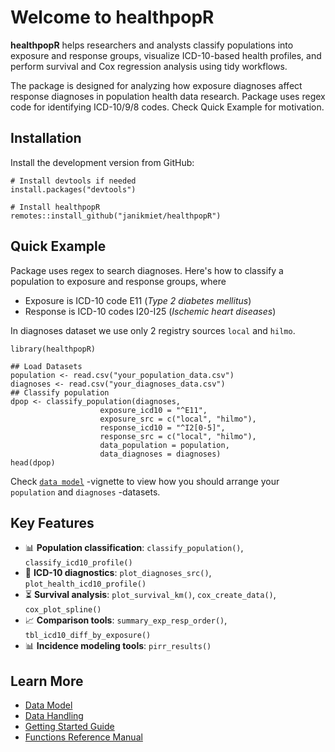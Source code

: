 # Welcome to healthpopR

**healthpopR** helps researchers and analysts classify populations into exposure and response groups, visualize ICD-10-based health profiles, and perform survival and Cox regression analysis using tidy workflows.

The package is designed for analyzing how exposure diagnoses affect response diagnoses in population health data research. Package uses regex code for identifying ICD-10/9/8 codes. Check Quick Example for motivation.

<!-- <img src="man/figures/ueflogo.jpg" align="right" alt="" width="120" /> -->

## Installation

Install the development version from GitHub:

```
# Install devtools if needed
install.packages("devtools")

# Install healthpopR
remotes::install_github("janikmiet/healthpopR")
```


## Quick Example

Package uses regex to search diagnoses. Here's how to classify a population to exposure and response groups, where 

- Exposure is ICD-10 code E11 (*Type 2 diabetes mellitus*)
- Response is ICD-10 codes I20-I25 (*Ischemic heart diseases*)

In diagnoses dataset we use only 2 registry sources `local` and `hilmo`.


```
library(healthpopR)

## Load Datasets
population <- read.csv("your_population_data.csv")
diagnoses <- read.csv("your_diagnoses_data.csv")
## Classify population
dpop <- classify_population(diagnoses, 
                    exposure_icd10 = "^E11",
                    exposure_src = c("local", "hilmo"),
                    response_icd10 = "^I2[0-5]",
                    response_src = c("local", "hilmo"),
                    data_population = population,
                    data_diagnoses = diagnoses)
head(dpop)
```

Check [`data model`](articles/data-model.html) -vignette to view how you should arrange your `population` and `diagnoses` -datasets.


## Key Features

- 📊 **Population classification**: `classify_population()`, `classify_icd10_profile()`
- 🧠 **ICD-10 diagnostics**: `plot_diagnoses_src()`, `plot_health_icd10_profile()`
- ⏳ **Survival analysis**: `plot_survival_km()`, `cox_create_data()`, `cox_plot_spline()`
- 📈 **Comparison tools**: `summary_exp_resp_order()`, `tbl_icd10_diff_by_exposure()`
- 📊 **Incidence modeling tools**: `pirr_results()`

## Learn More

- [Data Model](articles/data-model.html)
- [Data Handling](articles/data-handling.html)
- [Getting Started Guide](articles/getting-started.html)
- [Functions Reference Manual](reference/index.html)
